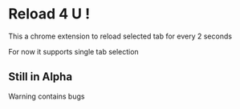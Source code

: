 # Reload 4 U !

This a chrome extension to reload selected tab for every 2 seconds

For now it supports single tab selection


## Still in Alpha

Warning contains bugs
